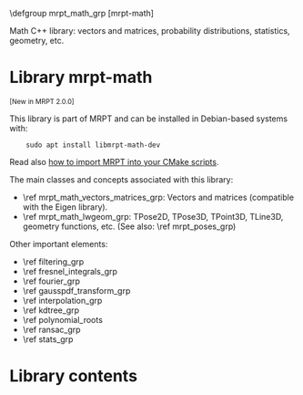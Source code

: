 \defgroup mrpt_math_grp [mrpt-math]

Math C++ library: vectors and matrices, probability distributions, statistics, geometry, etc.

# Library mrpt-math
<small> [New in MRPT 2.0.0] </small>

This library is part of MRPT and can be installed in Debian-based systems with:

		sudo apt install libmrpt-math-dev

Read also [how to import MRPT into your CMake scripts](mrpt_from_cmake.html).

The main classes and concepts associated with this library:

 - \ref mrpt_math_vectors_matrices_grp: Vectors and matrices (compatible with
the Eigen library).
 - \ref mrpt_math_lwgeom_grp: TPose2D, TPose3D, TPoint3D, TLine3D, geometry
functions, etc. (See also: \ref mrpt_poses_grp)

Other important elements:
 - \ref filtering_grp
 - \ref fresnel_integrals_grp
 - \ref fourier_grp
 - \ref gausspdf_transform_grp
 - \ref interpolation_grp
 - \ref kdtree_grp
 - \ref polynomial_roots
 - \ref ransac_grp
 - \ref stats_grp

# Library contents
